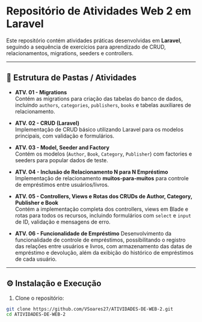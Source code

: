 # Repositório de Atividades Web 2 em Laravel

Este repositório contém atividades práticas desenvolvidas em **Laravel**, seguindo a sequência de exercícios para aprendizado de CRUD, relacionamentos, migrations, seeders e controllers.

---

## 📂 Estrutura de Pastas / Atividades

- **ATV. 01 - Migrations**  
  Contém as migrations para criação das tabelas do banco de dados, incluindo `authors`, `categories`, `publishers`, `books` e tabelas auxiliares de relacionamento.

- **ATV. 02 - CRUD (Laravel)**  
  Implementação de CRUD básico utilizando Laravel para os modelos principais, com validação e formulários.

- **ATV. 03 - Model, Seeder and Factory**  
  Contém os modelos (`Author`, `Book`, `Category`, `Publisher`) com factories e seeders para popular dados de teste.

- **ATV. 04 - Inclusão de Relacionamento N para N Empréstimo**  
  Implementação de relacionamento **muitos-para-muitos** para controle de empréstimos entre usuários/livros.

- **ATV. 05 - Controllers, Views e Rotas dos CRUDs de Author, Category, Publisher e Book**  
  Contém a implementação completa dos controllers, views em Blade e rotas para todos os recursos, incluindo formulários com `select` e `input` de ID, validação e mensagens de erro.

- **ATV. 06 - Funcionalidade de Empréstimo**
  Desenvolvimento da funcionalidade de controle de empréstimos, possibilitando o registro das relações entre usuários e livros, com armazenamento das datas de empréstimo e devolução, além da exibição do histórico de empréstimos de cada usuário.
---

## ⚙️ Instalação e Execução

1. Clone o repositório:

```bash
git clone https://github.com/VSoares27/ATIVIDADES-DE-WEB-2.git
cd ATIVIDADES-DE-WEB-2
